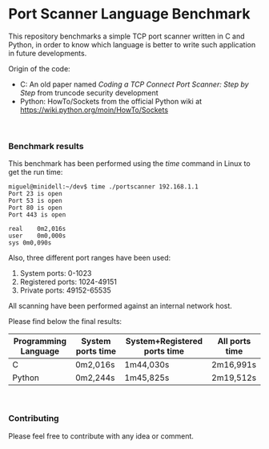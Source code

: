 # Port Scanner Language Benchmark

This repository benchmarks a simple TCP port scanner written in C and Python, in order to know which language is better to write such application in future developments.


Origin of the code:
* C: An old paper named _Coding a TCP Connect Port Scanner: Step by Step_ from truncode security development
* Python: HowTo/Sockets from the official Python wiki at https://wiki.python.org/moin/HowTo/Sockets
<br>

### Benchmark results

This benchmark has been performed using the _time_ command in Linux to get the run time:

    miguel@minidell:~/dev$ time ./portscanner 192.168.1.1
    Port 23 is open
    Port 53 is open
    Port 80 is open
    Port 443 is open
    
    real	0m2,016s
    user	0m0,000s
    sys	0m0,090s


Also, three different port ranges have been used:
1. System ports: 0-1023
2. Registered ports: 1024-49151
3. Private ports: 49152-65535 

All scanning have been performed against an internal network host.


Please find below the final results:

Programming Language | System ports time | System+Registered ports time | All ports time
-------------------- | ----------------- | ---------------------------- | --------------
C | 0m2,016s | 1m44,030s | 2m16,991s
Python | 0m2,244s | 1m45,825s | 2m19,512s
<br>

### Contributing 

Please feel free to contribute with any idea or comment.

